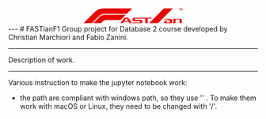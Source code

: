 ###
<div align="center">
  <a href="https://github.com/FabioZanini00/FASTianF1">
    <img src="FASTianF1Logo_V2.png" width="200" alt="FASTianF1 Logo"/>
  </a>
</div>
---
# FASTianF1
Group project for Database 2 course developed by Christian Marchiori and Fabio Zanini.

---
Description of work.

---
Various instruction to make the jupyter notebook work:
- the path are compliant with windows path, so they use '\' . To make them work with macOS or Linux, they need to be changed with '/'.
